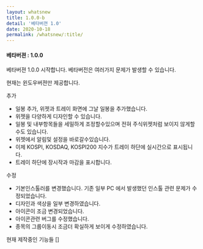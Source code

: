 ```yaml
---
layout: whatsnew
title: 1.0.0-b
detail: '베타버젼 1.0'
date: 2020-10-18
permalink: /whatsnew/:title/
---
```

<h4>베타버젼 : 1.0.0</h4>

베타버젼 1.0.0 시작합니다.
베타버전은 여러가지 문제가 발생할 수 있습니다.

현재는 윈도우버젼만 제공합니다.

추가
- 일봉 추가, 위젯과 트레이 화면에 그날 일봉을 추가했습니다.
- 위젯을 다양하게 디자인할 수 있습니다. 
- 일봉 및 내부항목들을 세밀하게 조정할수있으며 전혀 주식위젯처럼 보이지 않게할수도 있습니다.
- 위젯에서 알림및 설정을 바로갈수있습니다.
- 이제 KOSPI, KOSDAQ, KOSPI200 지수가 트레이 하단에 실시간으로 표시됩니다.
- 트레이 하단에 장시작과 마감을 표시합니다.

수정
- 기본인스톨러를 변경했습니다. 기존 일부 PC 에서 발생했던 인스톨 관련 문제가 수정되었습니다.
- 디자인과 색상을 일부 변경하였습니다.
- 아이콘이 조금 변경되었습니다.
- 아이콘관련 버그를 수정했습니다.
- 종목의 그룹이동시 조금더 확실하게 보이게 수정하였습니다.

현재 제작중인 기능들
[] 
